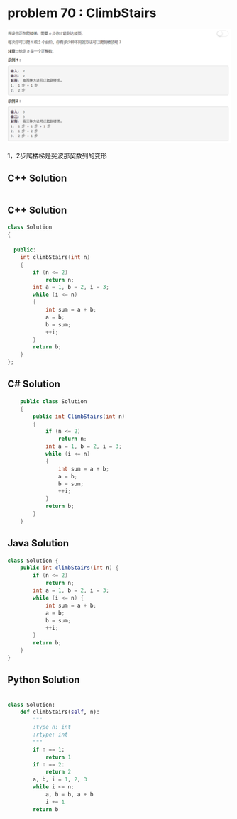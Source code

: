 
# problem 70 : ClimbStairs

<img src="https://github.com/Peefy/PeefyLeetCode/blob/master/doc/70.ClimbStairs/problem.png"/>

1，2步爬楼梯是斐波那契数列的变形

## C++ Solution

```c++
```

## C++ Solution

```c++
class Solution
{

  public:
    int climbStairs(int n)
    {
        if (n <= 2)
            return n;
        int a = 1, b = 2, i = 3;
        while (i <= n)
        {
            int sum = a + b;
            a = b;
            b = sum;
            ++i;
        }
        return b;
    }
};

```

## C# Solution

```csharp
    public class Solution
    {
        public int ClimbStairs(int n)
        {
            if (n <= 2)
                return n;
            int a = 1, b = 2, i = 3;
            while (i <= n)
            {
                int sum = a + b;
                a = b;
                b = sum;
                ++i;
            }
            return b;
        }
    }

```

## Java Solution

```java
class Solution {
    public int climbStairs(int n) {
        if (n <= 2)
            return n;
        int a = 1, b = 2, i = 3;
        while (i <= n) {
            int sum = a + b;
            a = b;
            b = sum;
            ++i;
        }
        return b;
    }
}

```

## Python Solution

```python

class Solution:
    def climbStairs(self, n):
        """
        :type n: int
        :rtype: int
        """
        if n == 1:
            return 1
        if n == 2:
            return 2
        a, b, i = 1, 2, 3
        while i <= n:
            a, b = b, a + b
            i += 1
        return b

```


